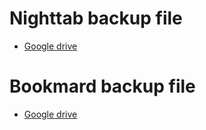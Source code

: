 # Nighttab backup file
- [Google drive](https://drive.google.com/drive/folders/1AKQ5_zT8X7QZ85uSLDQ8jYGcACXHru5)
# Bookmard backup file
- [Google drive](https://drive.google.com/drive/folders/1Q1_ICktAQzBch0TiHA52kMEZxEZPncrH)
